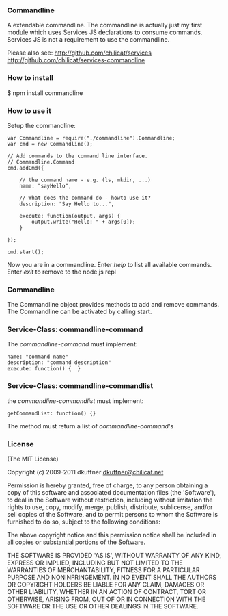 ### Commandline

A extendable commandline. The commandline is actually just my first module which uses Services JS declarations to consume commands. Services JS is not a requirement to use the commandline. 

Please also see: 
http://github.com/chilicat/services
http://github.com/chilicat/services-commandline

### How to install

$ npm install commandline

### How to use it
Setup the commandline:

```
var Commandline = require("./commandline").Commandline;
var cmd = new Commandline();

// Add commands to the command line interface.
// Commandline.Command
cmd.addCmd({
    
    // the command name - e.g. (ls, mkdir, ...)
	name: "sayHello", 

	// What does the command do - howto use it?
	description: "Say Hello to...", 

	execute: function(output, args) {
		output.write("Hello: " + args[0]);
	}

});

cmd.start();
```

Now you are in a commandline. Enter _help_ to list all available commands. Enter _exit_ to remove to the node.js repl

### Commandline

The Commandline object provides methods to add and remove commands. The Commandline can be activated by calling start.

### Service-Class: commandline-command

The _commandline-command_ must implement:

```
name: "command name"
description: "command description"
execute: function() {  }
```


### Service-Class: commandline-commandlist
the _commandline-commandlist_ must implement:

```
getCommandList: function() {}
```

The method must return a list of _commandline-command_'s


### License

(The MIT License)

Copyright (c) 2009-2011 dkuffner <dkuffner@chilicat.net>

Permission is hereby granted, free of charge, to any person obtaining a copy of this software and associated documentation files (the 'Software'), to deal in the Software without restriction, including without limitation the rights to use, copy, modify, merge, publish, distribute, sublicense, and/or sell copies of the Software, and to permit persons to whom the Software is furnished to do so, subject to the following conditions:

The above copyright notice and this permission notice shall be included in all copies or substantial portions of the Software.

THE SOFTWARE IS PROVIDED 'AS IS', WITHOUT WARRANTY OF ANY KIND, EXPRESS OR IMPLIED, INCLUDING BUT NOT LIMITED TO THE WARRANTIES OF MERCHANTABILITY, FITNESS FOR A PARTICULAR PURPOSE AND NONINFRINGEMENT. IN NO EVENT SHALL THE AUTHORS OR COPYRIGHT HOLDERS BE LIABLE FOR ANY CLAIM, DAMAGES OR OTHER LIABILITY, WHETHER IN AN ACTION OF CONTRACT, TORT OR OTHERWISE, ARISING FROM, OUT OF OR IN CONNECTION WITH THE SOFTWARE OR THE USE OR OTHER DEALINGS IN THE SOFTWARE.
